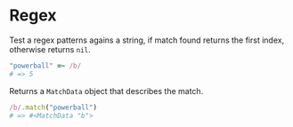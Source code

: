 # Regex

Test a regex patterns agains a string, if match found returns the first index, otherwise returns `nil`.

```ruby
"powerball" =~ /b/
# => 5
```

Returns a `MatchData` object that describes the match.

```ruby
/b/.match("powerball")
# => #<MatchData "b">
```